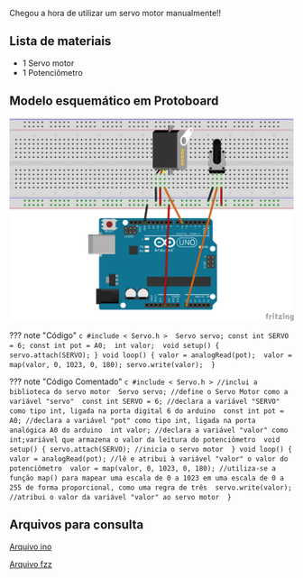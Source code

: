 Chegou a hora de utilizar um servo motor manualmente!!

## Lista de materiais

 - 1 Servo motor
 - 1 Potenciômetro

## Modelo esquemático em Protoboard

![Modelo esquemático][proj13png]
	
??? note "Código"
    ```c
	#include < Servo.h > 
	  Servo servo;
	const int SERVO = 6;
	const int pot = A0; 
	int valor; 
	void setup() {
	  servo.attach(SERVO);
	}
	void loop() {
	  valor = analogRead(pot); 
	  valor = map(valor, 0, 1023, 0, 180);
	  servo.write(valor); 
	}
    ```


??? note "Código Comentado"
    ```c
	#include < Servo.h > //inclui a biblioteca do servo motor 
	  Servo servo; //define o Servo Motor como a variável "servo" 
	const int SERVO = 6; //declara a variável "SERVO" como tipo int, ligada na porta digital 6 do arduino 
	const int pot = A0; //declara a variável "pot" como tipo int, ligada na porta analógica A0 do arduino 
	int valor; //declara a variável "valor" como int;variável que armazena o valor da leitura do potenciômetro 
	void setup() {
	  servo.attach(SERVO); //inicia o servo motor 
	}
	void loop() {
	  valor = analogRead(pot); //lê e atribui à variável "valor" o valor do potenciômetro 
	  valor = map(valor, 0, 1023, 0, 180); //utiliza-se a função map() para mapear uma escala de 0 a 1023 em uma escala de 0 a 255 de forma proporcional, como uma regra de três 
	  servo.write(valor); //atribui o valor da variável "valor" ao servo motor 
	}
    ```

## Arquivos para consulta

[Arquivo ino][proj13ino]

[Arquivo fzz][proj13fzz]




[proj13png]: ../img/proj/proj13.png
[proj13ino]: ../arq/proj13.ino
[proj13fzz]: ../arq/proj13.fzz
